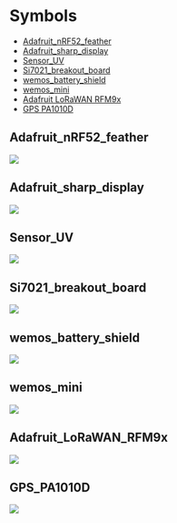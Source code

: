 # Symbols

- [Adafruit_nRF52_feather](#adafruit_nrf52_feather)
- [Adafruit_sharp_display](#adafruit_sharp_display)
- [Sensor_UV](#sensor_uv)
- [Si7021_breakout_board](#si7021_breakout_board)
- [wemos_battery_shield](#wemos_battery_shield)
- [wemos_mini](#wemos_mini)
- [Adafruit LoRaWAN RFM9x](#adafruit_lorawan_rfm9x)
- [GPS PA1010D](#gps-pa1010d)

## Adafruit_nRF52_feather

![](../images/symbols/Adafruit_nRF52_feather.png)

## Adafruit_sharp_display

![](../images/symbols/Adafruit_sharp_display.png)

## Sensor_UV

![](../images/symbols/Sensor_UV.png)

## Si7021_breakout_board

![](../images/symbols/Si7021_breakout_board.png)

## wemos_battery_shield

![](../images/symbols/wemos_battery_shield.png)

## wemos_mini

![](../images/symbols/wemos_mini.png)

## Adafruit_LoRaWAN_RFM9x

![](../images/symbols/adafruit_lorawan_rfm9x.png)

## GPS_PA1010D

![](../images/symbols/PA1010D.png)
